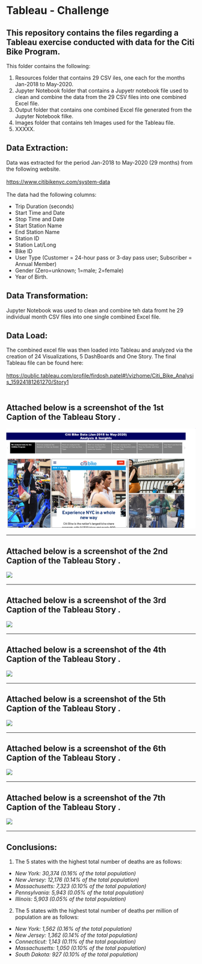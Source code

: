 # Tableau - Challenge

## This repository contains the files regarding a Tableau exercise conducted with data for the Citi Bike Program. 
This folder contains the following:
1.	Resources folder that contains 29 CSV iles, one each for the months Jan-2018 to May-2020.
2.	Jupyter Notebook folder that contains a Jupyetr notebook file used to clean and combine the data from the 29 CSV files into one combined Excel file. 
3.	Output folder that contains one combined Excel file generated from the Jupyter Notebook filke. 
4.	Images folder that contains teh Images used for the Tableau file. 
5.	XXXXX.

## Data Extraction:
Data was extracted for the period Jan-2018 to May-2020 (29 months) from the following website. 
<br>
<br>
https://www.citibikenyc.com/system-data
<br>
<br>
The data had the following columns:
* Trip Duration (seconds)
* Start Time and Date
* Stop Time and Date
* Start Station Name
* End Station Name
* Station ID
* Station Lat/Long
* Bike ID
* User Type (Customer = 24-hour pass or 3-day pass user; Subscriber = Annual Member)
* Gender (Zero=unknown; 1=male; 2=female)
* Year of Birth. 

## Data Transformation:
Jupyter Notebook was used to clean and combine teh data fromt he 29 individual month CSV files into one single combined Excel file.

## Data Load: 
The combined excel file was then loaded into Tableau and analyzed via the creation of 24 Visualizations, 5 DashBoards and One Story.
The final Tableau file can be found here:
<br>
<br>
https://public.tableau.com/profile/firdosh.patel#!/vizhome/Citi_Bike_Analysis_15924181261270/Story1
<br>
<br>

## Attached below is a screenshot of the 1st Caption of the Tableau Story . 
![](images/Tableau_Story_01.PNG)
<hr>

## Attached below is a screenshot of the 2nd Caption of the Tableau Story . 
![](images/Website_Bottom_Half.PNG)
<hr>

## Attached below is a screenshot of the 3rd Caption of the Tableau Story . 
![](images/Website_Top_Half.PNG)
<hr>

## Attached below is a screenshot of the 4th Caption of the Tableau Story . 
![](images/Website_Bottom_Half.PNG)
<hr>

## Attached below is a screenshot of the 5th Caption of the Tableau Story . 
![](images/Website_Top_Half.PNG)
<hr>

## Attached below is a screenshot of the 6th Caption of the Tableau Story . 
![](images/Website_Bottom_Half.PNG)
<hr>

## Attached below is a screenshot of the 7th Caption of the Tableau Story . 
![](images/Website_Bottom_Half.PNG)
<hr>


## Conclusions:
1.	The 5 states with the highest total number of deaths are as follows:
* *New York: 30,374 (0.16% of the total population)*
* *New Jersey: 12,176 (0.14% of the total population)*
* *Massachusetts: 7,323 (0.10% of the total population)*
* *Pennsylvania: 5,943 (0.05% of the total population)*
* *Illinois: 5,903 (0.05% of the total population)*
2.	The 5 states with the highest total number of deaths per million of population are as follows:
* *New York: 1,562 (0.16% of the total population)*
* *New Jersey: 1,362 (0.14% of the total population)*
* *Connecticut: 1,143 (0.11% of the total population)*
* *Massachusetts: 1,050 (0.10% of the total population)*
* *South Dakota: 927 (0.10% of the total population)*






